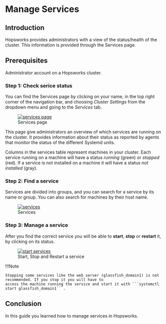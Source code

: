 # Manage Services

## Introduction
Hopsworks provides administrators with a view of the status/health of the cluster. 
This information is provided through the Services page.

## Prerequisites
Administrator account on a Hopsworks cluster.

### Step 1: Check serice status
You can find the Services page by clicking on your name, in the top right corner of the navigation bar, and choosing 
_Cluster Settings_ from the dropdown menu and going to the _Services_ tab.

<figure>
  <a  href="../../assets/images/admin/services/full.png">
    <img src="../../assets/images/admin/services/full.png" alt="services page" />
  </a>
  <figcaption>Services page</figcaption>
</figure>

This page give administrators an overview of which services are running on the cluster. 
It provides information about their status as reported by agents that monitor the status of the different 
Systemd units.

Columns in the services table represent machines in your cluster. Each service running on a machine will have a status 
_running_  (green) or _stopped_ (red). If a service is not installed on a machine it will have a status _not installed_ (gray). 
 

### Step 2: Find a service 
Services are divided into groups, and you can search for a service by its name or group. You can also search for machines 
by their host name.

<figure>
  <a  href="../../assets/images/admin/services/services.png">
    <img src="../../assets/images/admin/services/services.png" alt="services" />
  </a>
  <figcaption>Services</figcaption>
</figure>

### Step 3: Manage a service
After you find the correct service you will be able to **start**, **stop** or **restart** it, by clicking on its status.
<figure>
  <a  href="../../assets/images/admin/services/start.png">
    <img src="../../assets/images/admin/services/start.png" alt="start services" />
  </a>
  <figcaption>Start, Stop and Restart a service</figcaption>
</figure>

!!!Note

    Stopping some services like the web server (glassfish_domain1) is not recommended. If you stop it you will have to
    access the machine running the service and start it with ```systemctl start glassfish_domain1```. 

## Conclusion
In this guide you learned how to manage services in Hopsworks.